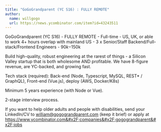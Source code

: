 ```yaml
---
title: "GoGoGrandparent (YC S16) : FULLY REMOTE"
author:
  name: willgogo
  url: https://news.ycombinator.com/item?id=43243511
---
```

GoGoGrandparent (YC S16) - FULLY REMOTE - Full-time - US, UK, or able to work 4+ hours overlap with mainland US - 3 x Senior&#x2F;Staff Backend&#x2F;Full-stack&#x2F;Frontend Engineers - $90k-$150k

Build high-quality, robust engineering at the rarest of things - a Silicon Valley startup that is both wholesome AND profitable. We have 8-figure revenue, are YC-backed, and growing fast.

Tech stack (required): Back-end (Node, Typescript, MySQL, REST* &#x2F; GraphQL), Front-end (Vue.js), deploy (AWS, Docker&#x2F;K8s)

Minimum 5 years experience (with Node or Vue).

2-stage interview process.

If you want to help older adults and people with disabilities, send your LinkedIn&#x2F;CV to william@gogograndparent.com (keep it brief) or apply at <a href="https:&#x2F;&#x2F;www.ycombinator.com&#x2F;companies&#x2F;gogograndparent&#x2F;jobs">https:&#x2F;&#x2F;www.ycombinator.com&#x2F;companies&#x2F;gogograndparent&#x2F;jobs</a>
<JobApplication />
